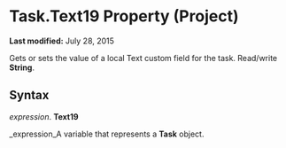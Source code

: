 
# Task.Text19 Property (Project)

 **Last modified:** July 28, 2015

Gets or sets the value of a local Text custom field for the task. Read/write  **String**.

## Syntax

 _expression_. **Text19**

 _expression_A variable that represents a  **Task** object.

